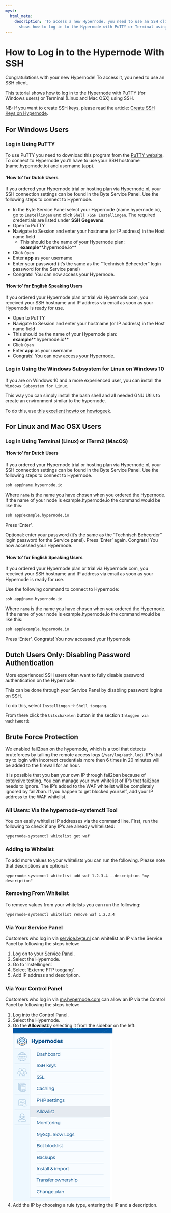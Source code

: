 ```yaml
---
myst:
  html_meta:
    description: 'To access a new Hypernode, you need to use an SSH client. This tutorial
      shows how to log in to the Hypernode with PuTTY or Terminal using SSH. '
---
```


<!-- source: https://support.hypernode.com/en/hypernode/ssh/how-to-log-in-to-the-hypernode-with-ssh/ -->

# How to Log in to the Hypernode With SSH

Congratulations with your new Hypernode! To access it, you need to use an SSH client.

This tutorial shows how to log in to the Hypernode with PuTTY (for Windows users) or Terminal (Linux and Mac OSX) using SSH.

NB: If you want to create SSH keys, please read the article: [Create SSH Keys on Hypernode](https://support.hypernode.com/knowledgebase/use-ssh-keys-on-hypernode/).

## For Windows Users

### Log in Using PuTTY

To use PuTTY you need to download this program from the [PuTTY website](http://www.chiark.greenend.org.uk/~sgtatham/putty/latest.html). To connect to Hypernode you’ll have to use your SSH hostname (name.hypernode.io) and username (app).

#### ‘How to’ for Dutch Users

If you ordered your Hypernode trial or hosting plan via Hypernode.nl, your SSH connection settings can be found in the Byte Service Panel. Use the following steps to connect to Hypernode.

- In the Byte Service Panel select your Hypernode (name.hypernode.io), go to `Instellingen` and click `Shell /SSH Instellingen`. The required credentials are listed under **SSH Gegevens**.
- Open to PuTTY
- Navigate to Session and enter your hostname (or IP address) in the Host name field
  - This should be the name of your Hypernode plan: **example**\*\*.hypernode.io\*\*
- Click `Open`
- Enter **app** as your username
- Enter your password (it’s the same as the “Technisch Beheerder” login password for the Service panel)
- Congrats! You can now access your Hypernode.

#### ‘How to’ for English Speaking Users

If you ordered your Hypernode plan or trial via Hypernode.com, you received your SSH hostname and IP address via email as soon as your Hypernode is ready for use.

- Open to PuTTY
- Navigate to Session and enter your hostname (or IP address) in the Host name field
- This should be the name of your Hypernode plan: **example**\*\*.hypernode.io\*\*
- Click `Open`
- Enter **app** as your username
- Congrats! You can now access your Hypernode.

### Log in Using the Windows Subsystem for Linux on Windows 10

If you are on Windows 10 and a more experienced user, you can install the `Windows Subsystem for Linux`.

This way you can simply install the bash shell and all needed GNU Utils to create an environment similar to the hypernode.

To do this, use [this excellent howto on howtogeek](http://www.howtogeek.com/249966/how-to-install-and-use-the-linux-bash-shell-on-windows-10/).

## For Linux and Mac OSX Users

### Log in Using Terminal (Linux) or iTerm2 (MacOS)

#### ‘How to’ for Dutch Users

If you ordered your Hypernode trial or hosting plan via Hypernode.nl, your SSH connection settings can be found in the Byte Service Panel. Use the following steps to connect to Hypernode.

```nginx
ssh app@name.hypernode.io
```

Where `name` is the name you have chosen when you ordered the Hypernode. If the name of your node is example.hypernode.io the command would be like this:

```nginx
ssh app@example.hypernode.io
```

Press ‘Enter’.

Optional: enter your password (it’s the same as the “Technisch Beheerder” login password for the Service panel). Press ‘Enter’ again. Congrats! You now accessed your Hypernode.

#### ‘How to’ for English Speaking Users

If you ordered your Hypernode plan or trial via Hypernode.com, you received your SSH hostname and IP address via email as soon as your Hypernode is ready for use.

Use the following command to connect to Hypernode:

```nginx
ssh app@name.hypernode.io
```

Where `name` is the name you have chosen when you ordered the Hypernode. If the name of your node is example.hypernode.io the command would be like this:

```nginx
ssh app@example.hypernode.io
```

Press ‘Enter’. Congrats! You now accessed your Hypernode

## Dutch Users Only: Disabling Password Authentication

More experienced SSH users often want to fully disable password authentication on the Hypernode.

This can be done through your Service Panel by disabling password logins on SSH.

To do this, select `Instellingen` -> `Shell toegang`.

From there click the `Uitschakelen` button in the section `Inloggen via wachtwoord`:

## Brute Force Protection

We enabled fail2ban on the hypernode, which is a tool that detects bruteforces by tailing the remote access logs (`/var/log/auth.log`). IP’s that try to login with incorrect credentials more then 6 times in 20 minutes will be added to the firewall for an hour.

It is possible that you ban your own IP through fail2ban because of extensive testing. You can manage your own whitelist of IP’s that fail2ban needs to ignore. The IP’s added to the WAF whitelist will be completely ignored by fail2ban. If you happen to get blocked yourself, add your IP address to the WAF whitelist.

### All Users: Via the hypernode-systemctl Tool

You can easily whitelist IP addresses via the command line. First, run the following to check if any IP’s are already whitelisted:

```nginx
hypernode-systemctl whitelist get waf
```

### Adding to Whitelist

To add more values to your whitelists you can run the following. Please note that descriptions are optional:

```nginx
hypernode-systemctl whitelist add waf 1.2.3.4 --description "my description"
```

### Removing From Whitelist

To remove values from your whitelists you can run the following:

```nginx
hypernode-systemctl whitelist remove waf 1.2.3.4
```

### Via Your Service Panel

Customers who log in via [service.byte.nl](http://service.byte.nl) can whitelist an IP via the Service Panel by following the steps below:

1. Log on to your [Service Panel](http://service.byte.nl).
1. Select the Hypernode.
1. Go to ‘Instellingen’.
1. Select ‘Externe FTP toegang’.
1. Add IP address and description.

### Via Your Control Panel

Customers who log in via [my.hypernode.com](//my.hypernode.com) can allow an IP via the Control Panel by following the steps below:

1. Log into the Control Panel.
1. Select the Hypernode.
1. Go the **Allowlist**by selecting it from the sidebar on the left:
   ![](_res/Nem5rLWWSoptpV--Zit41mvWidT0C0wDvw.png)
1. Add the IP by choosing a rule type, entering the IP and a description.
